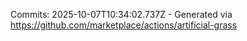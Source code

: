 Commits: 2025-10-07T10:34:02.737Z - Generated via https://github.com/marketplace/actions/artificial-grass
<br>
